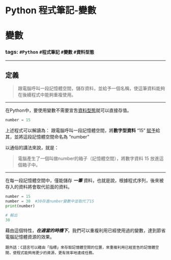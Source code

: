 # Python 程式筆記-變數

# 變數

### tags: `#Python` `#程式筆記` `#變數` `#資料型態`

---

## 定義

> 跟電腦呼叫一段記憶體空間，儲存資料，並給予一個名稱，使這筆資料能夠在後續程式中能夠重複使用。

---

在Python中，要使用變數不需要宣吿[資料型態](Python%20%E7%A8%8B%E5%BC%8F%E7%AD%86%E8%A8%98-%E8%B3%87%E6%96%99%E5%9E%8B%E6%85%8B%208489775e4cfe48ba8b07085cbeef4bd9.md)就可以直接存值。

```python
number = 15
```

上述程式可以解讀為： 跟電腦呼叫一段記憶體空間，將**數字型資料** “15” [賦予](Python%20%E7%A8%8B%E5%BC%8F%E7%AD%86%E8%A8%98-%E8%B3%A6%E4%BA%88assign%20b3c109f0aeb147dbb2c1ac4ab654e913.md)給其，並將這段記憶體空間命名為 “number”

以通俗的講法來說，就是：

> 電腦產生了一個叫做number的箱子（記憶體空間），將數字資料 15 放進這個箱子中。

---

在每一段記憶體空間中，僅能儲存 ***一筆*** 資料，也就是說，根據程式序列，後來被存入的資料將會取代前面的資料。

```python
number = 15
number = 30  #30存進number變數中並取代了15
print(number)

# 輸出
30
```

藉由這個特性，***在適當的時機下***，我們可以重複利用已經使用過的變數，達到節省電腦記憶體資源的效果。

`題外話：C語言可以藉由「指標」來存取記憶體空間的位置，來重複利用已經宣告的記憶體空間，使程式能夠用更少的資源，更有效率地達成任務。`